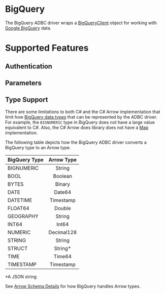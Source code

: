 <!--

 Licensed to the Apache Software Foundation (ASF) under one or more
 contributor license agreements.  See the NOTICE file distributed with
 this work for additional information regarding copyright ownership.
 The ASF licenses this file to You under the Apache License, Version 2.0
 (the "License"); you may not use this file except in compliance with
 the License.  You may obtain a copy of the License at

    http://www.apache.org/licenses/LICENSE-2.0

 Unless required by applicable law or agreed to in writing, software
 distributed under the License is distributed on an "AS IS" BASIS,
 WITHOUT WARRANTIES OR CONDITIONS OF ANY KIND, either express or implied.
 See the License for the specific language governing permissions and
 limitations under the License.

-->

# BigQuery
The BigQuery ADBC driver wraps a [BigQueryClient](https://cloud.google.com/dotnet/docs/reference/Google.Cloud.BigQuery.V2/latest/Google.Cloud.BigQuery.V2.BigQueryClient) object for working with [Google BigQuery](https://cloud.google.com/bigquery/) data.

# Supported Features

## Authentication

## Parameters


## Type Support

There are some limitations to both C# and the C# Arrow implementation that limit how [BigQuery data types](https://cloud.google.com/bigquery/docs/reference/standard-sql/data-types) that can be represented by the ADBC driver. For example, the `BIGNUMERIC` type in BigQuery does not have a large value equivalent to C#. Also, the C# Arrow does library does not have a [Map](https://arrow.apache.org/docs/python/generated/pyarrow.map_.html#pyarrow.map_) implementation.

The following table depicts how the BigQuery ADBC driver converts a BigQuery type to an Arrow type.

|  BigQuery Type   |      Arrow Type   |
|----------|:-------------:|
| BIGNUMERIC |    String   |
| BOOL |    Boolean   |
| BYTES |    Binary   |
| DATE |    Date64   |
| DATETIME |    Timestamp   |
| FLOAT64 |    Double   |
| GEOGRAPHY |    String   |
| INT64 |    Int64   |
| NUMERIC |    Decimal128   |
| STRING |    String   |
| STRUCT |    String*   |
| TIME |Time64   |
| TIMESTAMP |    Timestamp   |

*A JSON string

See [Arrow Schema Details](https://cloud.google.com/bigquery/docs/reference/storage/#arrow_schema_details) for how BigQuery handles Arrow types.
